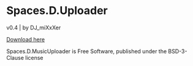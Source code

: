 # Spaces.D.Uploader #

v0.4 | by DJ_miXxXer

[Download here](http://spaces.ru/forums/?r=17845833)

Spaces.D.MusicUploader is Free Software, published under the BSD-3-Clause license